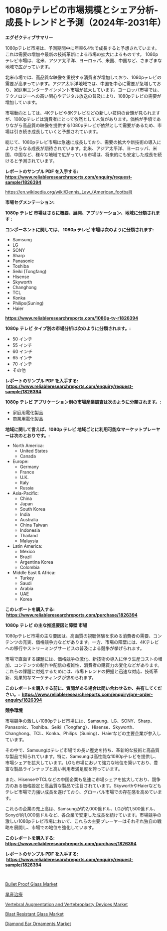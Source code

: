 <p><h1>1080pテレビの市場規模とシェア分析-成長トレンドと予測（2024年-2031年）</h1></p><p><strong>エグゼクティブサマリー</strong></p>
<p><p>1080pテレビ市場は、予測期間中に年率6.4％で成長すると予想されています。これは需要の増加や最新の技術革新による市場の拡大によるものです。 1080pテレビ市場は、北米、アジア太平洋、ヨーロッパ、米国、中国など、さまざまな地域で広がっています。 </p><p>北米市場では、高品質な映像を重視する消費者が増加しており、1080pテレビの需要が高まっています。アジア太平洋地域では、中国を中心に需要が急増しており、家庭用エンターテインメント市場が拡大しています。ヨーロッパ市場では、テクノロジーへの高い関心やデジタル放送の普及により、1080pテレビの需要が増加しています。</p><p>市場動向としては、4Kテレビや8Kテレビなどの新しい技術の台頭が見られますが、1080pテレビは消費者にとって依然として人気があります。価格が手頃でありながら高品質の映像を提供する1080pテレビが依然として需要があるため、市場は引き続き成長していくと予想されています。</p><p>総じて、1080pテレビ市場は急速に成長しており、需要の拡大や新技術の導入によりさらなる成長が期待されています。北米、アジア太平洋、ヨーロッパ、米国、中国など、様々な地域で広がっている市場は、将来的にも安定した成長を続けると予測されています。</p></p>
<p><strong>レポートのサンプル PDF を入手する: <a href="https://www.reliableresearchreports.com/enquiry/request-sample/1826394">https://www.reliableresearchreports.com/enquiry/request-sample/1826394</a></strong></p>
<p><a href="https://en.wikipedia.org/wiki/Dennis_Law_(American_football)">https://en.wikipedia.org/wiki/Dennis_Law_(American_football)</a></p>
<p><strong>市場セグメンテーション:</strong></p>
<p><strong> 1080p テレビ 市場はさらに概要、展開、アプリケーション、地域に分類されます :</strong></p>
<p><strong>コンポーネントに関しては、 1080p テレビ 市場は次のように分類されます: &nbsp;</strong></p>
<p><ul><li>Samsung</li><li>LG</li><li>SONY</li><li>Sharp</li><li>Panasonic</li><li>Toshiba</li><li>Seiki (Tongfang)</li><li>Hisense</li><li>Skyworth</li><li>Changhong</li><li>TCL</li><li>Konka</li><li>Philips(Suning)</li><li>Haier</li></ul></p>
<p><strong><a href="https://www.reliableresearchreports.com/1080p-tv-r1826394">https://www.reliableresearchreports.com/1080p-tv-r1826394</a></strong></p>
<p><strong> 1080p テレビ タイプ別の市場分析は次のように分類されます。:</strong></p>
<p><ul><li>50 インチ</li><li>55 インチ</li><li>60 インチ</li><li>65 インチ</li><li>70 インチ</li><li>その他</li></ul></p>
<p><strong>レポートのサンプル PDF を入手する: &nbsp;<a href="https://www.reliableresearchreports.com/enquiry/request-sample/1826394">https://www.reliableresearchreports.com/enquiry/request-sample/1826394</a></strong></p>
<p><strong> 1080p テレビ アプリケーション別の市場産業調査は次のように分類されます。:</strong></p>
<p><ul><li>家庭用電化製品</li><li>商業用電化製品</li></ul></p>
<p><strong>地域に関して言えば、1080p テレビ 地域ごとに利用可能なマーケットプレーヤーは次のとおりです。:</strong></p>
<p><ul>
    <li>
        North America:
        <ul>
            <li>United States</li>
            <li>Canada</li>
        </ul>
    </li>
    <li>
        Europe:
        <ul>
            <li>Germany</li>
            <li>France</li>
            <li>U.K.</li>
            <li>Italy</li>
            <li>Russia</li>
        </ul>
    </li>
    <li>
        Asia-Pacific:
        <ul>
            <li>China</li>
            <li>Japan</li>
            <li>South Korea</li>
            <li>India</li>
            <li>Australia</li>
            <li>China Taiwan</li>
            <li>Indonesia</li>
            <li>Thailand</li>
            <li>Malaysia</li>
        </ul>
    </li>
    <li>
        Latin America:
        <ul>
            <li>Mexico</li>
            <li>Brazil</li>
            <li>Argentina Korea</li>
            <li>Colombia</li>
        </ul>
    </li>
    <li>
        Middle East & Africa:
        <ul>
            <li>Turkey</li>
            <li>Saudi</li>
            <li>Arabia</li>
            <li>UAE</li>
            <li>Korea</li>
        </ul>
    </li>
    </ul></p>
<p><strong>このレポートを購入する: &nbsp;<a href="https://www.reliableresearchreports.com/purchase/1826394">https://www.reliableresearchreports.com/purchase/1826394</a></strong></p>
<p><strong>1080p テレビ の主な推進要因と障壁 市場</strong></p>
<p><p>1080pテレビ市場の主な要因は、高画質の視聴体験を求める消費者の需要、コンテンツの充実、価格競争力などがあります。一方、市場の障壁には、4Kテレビへの移行やストリーミングサービスの普及による競争が挙げられます。</p><p>市場で直面する課題には、価格競争の激化、新技術の導入に伴う生産コストの増加、コンテンツの制作や配信の複雑性、消費者の購買力の変化などがあります。これらの課題に対処するためには、市場トレンドの把握と迅速な対応、技術革新、効果的なマーケティングが求められます。</p></p>
<p><strong>このレポートを購入する前に、質問がある場合は問い合わせるか、共有してください。:&nbsp; <a href="https://www.reliableresearchreports.com/enquiry/pre-order-enquiry/1826394">https://www.reliableresearchreports.com/enquiry/pre-order-enquiry/1826394</a></strong></p>
<p><strong>競争環境</strong></p>
<p><p>市場競争の激しい1080pテレビ市場には、Samsung、LG、SONY、Sharp、Panasonic、Toshiba、Seiki（Tongfang）、Hisense、Skyworth、Changhong、TCL、Konka、Philips（Suning）、Haierなどの主要企業が参入しています。</p><p>その中で、Samsungはテレビ市場での長い歴史を持ち、革新的な技術と高品質な製品で知られています。特に、Samsungは高性能な1080pテレビを提供し、市場シェアを拡大しています。LGも市場において強力な地位を築いており、豊富な製品ラインナップと高い利用者満足度を誇っています。</p><p>また、HisenseやTCLなどの中国企業も急速に市場シェアを拡大しており、競争力のある価格設定と高品質な製品で注目されています。SkyworthやHaierなどもテレビ市場で力強い成長を遂げており、グローバル市場での存在感を高めています。</p><p>これらの企業の売上高は、Samsungが約2,000億ドル、LGが約1,500億ドル、Sonyが約1,000億ドルなど、各企業で安定した成長を続けています。市場競争の激しい1080pテレビ市場において、これらの主要プレーヤーはそれぞれ独自の戦略を展開し、市場での地位を強化しています。</p></p>
<p><strong>このレポートを購入する: &nbsp; <a href="https://www.reliableresearchreports.com/purchase/1826394">https://www.reliableresearchreports.com/purchase/1826394</a></strong></p>
<p><strong>レポートのサンプル PDF を入手する: &nbsp;<a href="https://www.reliableresearchreports.com/enquiry/request-sample/1826394">https://www.reliableresearchreports.com/enquiry/request-sample/1826394</a></strong><strong></strong></p>
<p>&nbsp;</p>
<p><p><a href="https://github.com/mqlmqing52/Market-Research-Report-List-1/blob/main/bullet-proof-glass-market.md">Bullet Proof Glass Market</a></p><p><a href="https://medium.com/@verniebarton2023/%E8%A3%BD%E5%93%81%E3%82%BF%E3%82%A4%E3%83%97-%E3%82%A2%E3%83%97%E3%83%AA%E3%82%B1%E3%83%BC%E3%82%B7%E3%83%A7%E3%83%B3-%E5%9C%B0%E5%9F%9F-%E3%81%8A%E3%82%88%E3%81%B3%E4%BC%81%E6%A5%AD%E5%88%A5%E3%81%AE%E3%82%B0%E3%83%AD%E3%83%BC%E3%83%90%E3%83%AB%E6%97%A9%E7%94%A3%E6%B2%BB%E7%99%82%E5%B8%82%E5%A0%B4-%E6%A5%AD%E7%95%8C%E3%82%BB%E3%82%B0%E3%83%A1%E3%83%B3%E3%83%88%E5%B1%95%E6%9C%9B-%E5%B8%82%E5%A0%B4%E8%A9%95%E4%BE%A1-%E7%AB%B6%E4%BA%89%E3%82%B7%E3%83%8A%E3%83%AA%E3%82%AA-%E3%83%88%E3%83%AC%E3%83%B3%E3%83%89-%E5%8F%8A%E3%81%B3%E4%BA%88%E6%B8%AC-2024%E5%B9%B4-2031%E5%B9%B4-8b06aa5ed646">早産治療</a></p><p><a href="https://issuu.com/reportprime-2/docs/vertebral-augmentation-and-vertebroplasty-devices-">Vertebral Augmentation and Vertebroplasty Devices Market</a></p><p><a href="https://github.com/Jeralderzog65756e/Market-Research-Report-List-1/blob/main/blast-resistant-glass-market.md">Blast Resistant Glass Market</a></p><p><a href="https://issuu.com/reportprime-2/docs/diamond-ear-ornaments-market-size-2030.pptx">Diamond Ear Ornaments Market</a></p></p>